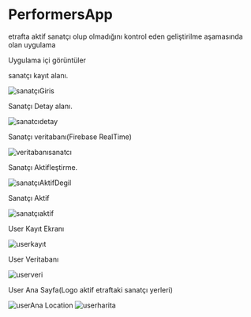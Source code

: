 # PerformersApp
etrafta aktif sanatçı olup olmadığını kontrol eden geliştirilme aşamasında olan uygulama

Uygulama içi görüntüler

sanatçı kayıt alanı.

![sanatçıGiris](https://user-images.githubusercontent.com/108888773/234911739-0dc85459-e1bb-473b-89d8-2096d5217763.PNG)

Sanatçı Detay alanı.

![sanatcıdetay](https://user-images.githubusercontent.com/108888773/234911829-acc9bcec-8479-4e0e-9345-fb72e18a6b15.PNG)

Sanatçı veritabanı(Firebase RealTime)

![veritabanısanatcı](https://user-images.githubusercontent.com/108888773/234911973-c8de7132-da0a-4ddd-ba50-0cdc64b3c819.PNG)

Sanatçı Aktifleştirme.

![sanatçıAktifDegil](https://user-images.githubusercontent.com/108888773/234912062-e8a919bc-8a8d-454d-bd73-740ab95b4a6a.PNG)

Sanatçı Aktif

![sanatçıaktif](https://user-images.githubusercontent.com/108888773/234912116-0650a3ed-5ff0-482c-9360-006ddcb1dc63.PNG)

User Kayıt Ekranı

![userkayıt](https://user-images.githubusercontent.com/108888773/234912168-811c1119-1d13-4020-876c-e85c9a6ed589.PNG)

User Veritabanı

![userveri](https://user-images.githubusercontent.com/108888773/234912215-86a6af31-e56b-483a-88be-d3e0757bcc5a.PNG)

User Ana Sayfa(Logo aktif etraftaki sanatçı yerleri)

![userAna](https://user-images.githubusercontent.com/108888773/234912293-5209c0d2-fe3b-4282-b359-360720c623fa.PNG)
Location
![userharita](https://user-images.githubusercontent.com/108888773/234912446-ec24c87d-2a1c-4346-893c-07b91a5f78f8.PNG)
